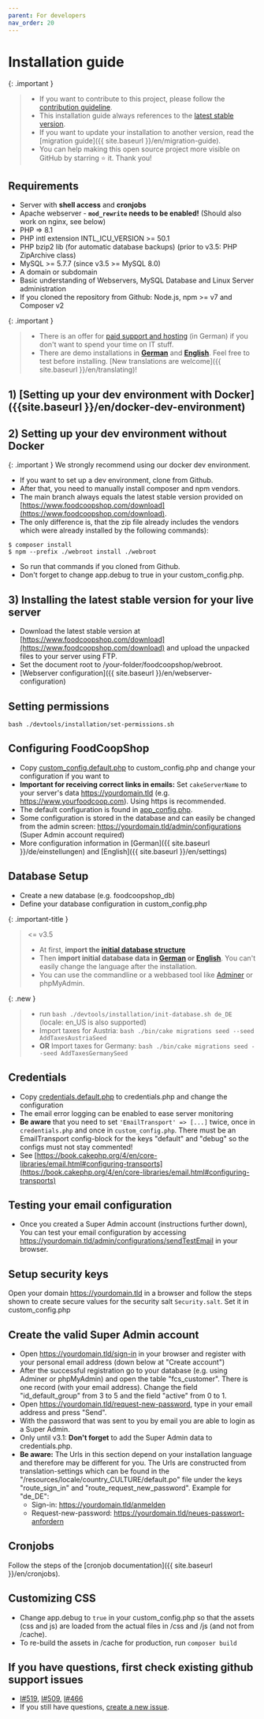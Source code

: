 ```yaml
---
parent: For developers
nav_order: 20
---
```


# Installation guide

{: .important }
> * If you want to contribute to this project, please follow the [contribution guideline]({{site.repo_url}}/blob/develop/CONTRIBUTING.md).
> * This installation guide always references to the [latest stable version]({{site.repo_url}}/releases).
> * If you want to update your installation to another version, read the [migration guide]({{ site.baseurl }}/en/migration-guide).
> * You can help making this open source project more visible on GitHub by starring ⭐ it. Thank you!

## Requirements
* Server with **shell access** and **cronjobs**
* Apache webserver - **`mod_rewrite` needs to be enabled!** (Should also work on nginx, see below)
* PHP => 8.1
* PHP intl extension INTL_ICU_VERSION >= 50.1
* PHP bzip2 lib (for automatic database backups) (prior to v3.5: PHP ZipArchive class)
* MySQL >= 5.7.7 (since v3.5 >= MySQL 8.0)
* A domain or subdomain
* Basic understanding of Webservers, MySQL Database and Linux Server administration
* If you cloned the repository from Github: Node.js, npm >= v7 and Composer v2

{: .important }
> * There is an offer for [paid support and hosting](https://www.foodcoopshop.com/das-angebot/) (in German) if you don't want to spend your time on IT stuff.
> * There are demo installations in **[German](https://demo-de.foodcoopshop.com/)** and **[English](https://demo-en.foodcoopshop.com/)**. Feel free to test before installing. [New translations are welcome]({{ site.baseurl }}/en/translating)!

## 1) [Setting up your dev environment **with Docker**]({{site.baseurl }}/en/docker-dev-environment)

## 2) Setting up your dev environment **without Docker**

{: .important }
We strongly recommend using our docker dev environment.

* If you want to set up a dev environment, clone from Github.
* After that, you need to manually install composer and npm vendors.
* The main branch always equals the latest stable version provided on [https://www.foodcoopshop.com/download](https://www.foodcoopshop.com/download).
* The only difference is, that the zip file already includes the vendors which were already installed by the following commands):
```
$ composer install
$ npm --prefix ./webroot install ./webroot
```
* So run that commands if you cloned from Github.
* Don't forget to change app.debug to true in your custom_config.php.

## 3) Installing the latest stable version for your live server
* Download the latest stable version at [https://www.foodcoopshop.com/download](https://www.foodcoopshop.com/download) and upload the unpacked files to your server using FTP.
* Set the document root to /your-folder/foodcoopshop/webroot.
* [Webserver configuration]({{ site.baseurl }}/en/webserver-configuration)

## Setting permissions
```
bash ./devtools/installation/set-permissions.sh
```

## Configuring FoodCoopShop
* Copy [custom_config.default.php]({{site.repo_url}}/blob/main/config/custom_config.default.php) to custom_config.php and change your configuration if you want to
* **Important for receiving correct links in emails:** Set `cakeServerName` to your server's data https://yourdomain.tld (e.g. https://www.yourfoodcoop.com). Using https is recommended.
* The default configuration is found in [app_config.php]({{site.repo_url}}/blob/main/config/app_config.php).
* Some configuration is stored in the database and can easily be changed from the admin screen: https://yourdomain.tld/admin/configurations (Super Admin account required)
* More configuration information in [German]({{ site.baseurl }}/de/einstellungen) and [English]({{ site.baseurl }}/en/settings)

## Database Setup
* Create a new database (e.g. foodcoopshop_db)
* Define your database configuration in custom_config.php

{: .important-title }
> <= v3.5
> * At first, **import the [initial database structure]({{site.repo_url}}/blob/main/config/sql/_installation/clean-db-structure.sql)**
> * Then **import initial database data in [German]({{site.repo_url}}/blob/main/config/sql/_installation/clean-db-data-de_DE.sql) or [English]({{site.repo_url}}/blob/main/config/sql/_installation/clean-db-data-en_US.sql)**. You can't easily change the language after the installation.
> * You can use the commandline or a webbased tool like [Adminer](https://www.adminer.org/) or phpMyAdmin.

{: .new }
> * run `bash ./devtools/installation/init-database.sh de_DE` (locale: en_US is also supported)
> * Import taxes for Austria: `bash ./bin/cake migrations seed --seed AddTaxesAustriaSeed`
> * **OR** Import taxes for Germany: `bash ./bin/cake migrations seed --seed AddTaxesGermanySeed`


## Credentials
* Copy [credentials.default.php]({{site.repo_url}}/blob/main/config/credentials.default.php) to credentials.php and change the configuration
* The email error logging can be enabled to ease server monitoring
* **Be aware** that you need to set `'EmailTransport' => [...]` twice, once in `credentials.php` and once in `custom_config.php`. There must be an EmailTransport config-block for the keys "default" and "debug" so the configs must not stay commented!
* See [https://book.cakephp.org/4/en/core-libraries/email.html#configuring-transports](https://book.cakephp.org/4/en/core-libraries/email.html#configuring-transports)

## Testing your email configuration
* Once you created a Super Admin account (instructions further down), You can test your email configuration by accessing https://yourdomain.tld/admin/configurations/sendTestEmail in your browser.

## Setup security keys
Open your domain https://yourdomain.tld in a browser and follow the steps shown to create secure values for the security salt ```Security.salt```. Set it in custom_config.php

## Create the valid Super Admin account
* Open https://yourdomain.tld/sign-in in your browser and register with your personal email address (down below at "Create account")
* After the successful registration go to your database (e.g. using Adminer or phpMyAdmin) and open the table "fcs_customer". There is one record (with your email address). Change the field "id_default_group" from 3 to 5 and  the field "active" from 0 to 1.
* Open https://yourdomain.tld/request-new-password, type in your email address and press "Send".
* With the password that was sent to you by email you are able to login as a Super Admin.
* Only until v3.1: **Don't forget** to add the Super Admin data to credentials.php.
* **Be aware:** The Urls in this section depend on your installation language and therefore may be different for you. The Urls are constructed from translation-settings which can be found in the "/resources/locale/country_CULTURE/default.po" file under the keys "route_sign_in" and "route_request_new_password". Example for "de_DE":
  * Sign-in: https://yourdomain.tld/anmelden
  * Request-new-password: https://yourdomain.tld/neues-passwort-anfordern

## Cronjobs
Follow the steps of the [cronjob documentation]({{ site.baseurl }}/en/cronjobs).

## Customizing CSS
* Change app.debug to `true` in your custom_config.php so that the assets (css and js) are loaded from the actual files in /css and /js (and not from /cache).
* To re-build the assets in /cache for production, run `composer build`

## If you have questions, first check existing github support issues
* [I#519]({{site.repo_url}}/issues/519), [I#509]({{site.repo_url}}/issues/509), [I#466]({{site.repo_url}}/issues/466)
* If you still have questions, [create a new issue]({{site.repo_url}}/issues/new).
